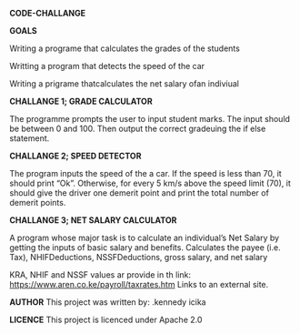 **CODE-CHALLANGE**

**GOALS**

Writing a programe that calculates the grades of the students

Writting a program that detects the speed of the car

Writing a prigrame thatcalculates the net salary ofan indiviual

**CHALLANGE 1; GRADE CALCULATOR**

The programme prompts the user to input student marks. The input should be between 0 and 100. Then output the correct gradeuing the if else statement.

**CHALLANGE 2; SPEED DETECTOR**

The program inputs the speed of the a car. If the speed is less than 70, it should print “Ok”. Otherwise, for every 5 km/s above the speed limit (70), it should give the driver one demerit point and print the total number of demerit points.

**CHALLANGE 3; NET SALARY CALCULATOR**

A program whose major task is to calculate an individual’s Net Salary by getting the inputs of basic salary and benefits. Calculates the payee (i.e. Tax), NHIFDeductions, NSSFDeductions, gross salary, and net salary

KRA, NHIF and NSSF values ar provide in th link: https://www.aren.co.ke/payroll/taxrates.htm Links to an external site.

**AUTHOR**
This project was written by:
   .kennedy icika
   
**LICENCE**
This project is licenced under Apache 2.0
